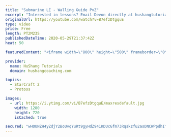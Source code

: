 ```yaml
---
title: "Submarine LE - Walling Guide PvZ"
excerpt: "Interested in lessons? Email Devon directly at hushangtutorials@outlook.com ------------------------------------------------------------------------------------------------------- Want to support HuShang Tutorials directly? Patreon is a website where you can contribute a monthly donation that will help"
originalUrl: https://youtube.com/watch?v=B7efzDtgquE
type: video
price: Free
length: PT2M23S
publishedDateTime: 2020-05-29T21:37:42Z
heat: 50

featuredContent: "<iframe width=\"800\" height=\"500\" frameborder=\"0\" src=\"https://www.youtube.com/embed/B7efzDtgquE\" allow=\"accelerometer; autoplay; encrypted-media; gyroscope; picture-in-picture\" allowfullscreen></iframe>"

provider:
  name: HuShang Tutorials
  domain: hushangcoaching.com

topics:
  - StarCraft 2
  - Protoss

images:
  - url: https://i.ytimg.com/vi/B7efzDtgquE/maxresdefault.jpg
    width: 1280
    height: 720
    isCached: true

secured: "wHOUNZH4yZdjY2BoUvqYuRt9gyHdZ941KDUcGfm73Rqskzfu2asDNCWPpdhIfaPS9I4Ve73+D75er6/n0uKYkfg2rRFPswl2jNSktDMa2uGo7xDigz14Me22k7J3alOCs4TCsIC0aCQHG+5PBTIWW4jbkecJfHz7br+t0j5UnsSk6GsdtI1BelT5b2g1cRbdg3a822fs9icXBFalOL6hDmcgGUE2eApxli33VCulz7Aij6Yaj9bNtEkmikNxZz2Ob6oMFl9roxtB+iUbvBuOQ/ak142KFuVAZQT7DQEo+10o8ajZYSNtg0CFW+BBOUQLPaO9Bj8n55sO422KeaXQNYoaay4HEt94u7QRhRSGXQBuy1jNhzVhZXL78fzqnGOh9Jau9hZ2KNHyzVlhncmnlK4qtIR+evku5yd2/7kRPr0=;IHZDoj5GuMjMri32s2+jDA=="
---
```


